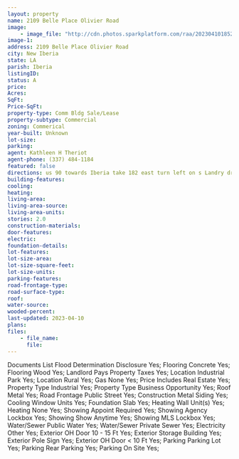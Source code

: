 ```yaml
---
layout: property
name: 2109 Belle Place Olivier Road 
image:
    - image_file: "http://cdn.photos.sparkplatform.com/raa/20230410185248410376000000.jpg"
image-1:
address: 2109 Belle Place Olivier Road
city: New Iberia
state: LA
parish: Iberia
listingID: 
status: A
price: 
Acres: 
SqFt: 
Price-SqFt: 
property-type: Comm Bldg Sale/Lease
property-subtype: Commercial
zoning: Commerical
year-built: Unknown
lot-size: 
parking: 
agent: Kathleen H Theriot
agent-phone: (337) 484-1184
featured: false
directions: us 90 towards Iberia take 182 east turn left on s Landry dr right on sugar oaks road left on Loreauville road right onto belle palce Olivier rd. building on left.
building-features: 
cooling: 
heating: 
living-area: 
living-area-source: 
living-area-units: 
stories: 2.0
construction-materials: 
door-features: 
electric: 
foundation-details: 
lot-features: 
lot-size-area: 
lot-size-square-feet: 
lot-size-units: 
parking-features: 
road-frontage-type: 
road-surface-type: 
roof: 
water-source: 
wooded-percent: 
last-updated: 2023-04-10
plans: 
files:
    - file_name:
      file:
---
```

Documents List	Flood Determination Disclosure	Yes;
Flooring	Concrete	Yes;
Flooring	Wood	Yes;
Landlord Pays	Property Taxes	Yes;
Location	Industrial Park	Yes;
Location	Rural	Yes;
Gas	None	Yes;
Price Includes	Real Estate	Yes;
Property Type	Industrial	Yes;
Property Type	Business Opportunity	Yes;
Roof	Metal	Yes;
Road Frontage	Public Street	Yes;
Construction	Metal Siding	Yes;
Cooling	Window Units	Yes;
Foundation	Slab	Yes;
Heating	Wall Unit(s)	Yes;
Heating	None	Yes;
Showing	Appoint Required	Yes;
Showing	Agency Lockbox	Yes;
Showing	Show Anytime	Yes;
Showing	MLS Lockbox	Yes;
Water/Sewer	Public Water	Yes;
Water/Sewer	Private Sewer	Yes;
Electricity	Other	Yes;
Exterior	OH Door 10 - 15 Ft	Yes;
Exterior	Storage Building	Yes;
Exterior	Pole Sign	Yes;
Exterior	OH Door < 10 Ft	Yes;
Parking	Parking Lot	Yes;
Parking	Rear Parking	Yes;
Parking	On Site	Yes;

